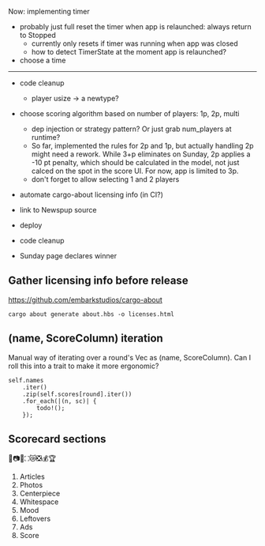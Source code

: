 Now: implementing timer

* probably just full reset the timer when app is relaunched: always return to Stopped
    * currently only resets if timer was running when app was closed
    * how to detect TimerState at the moment app is relaunched?
* choose a time

---

* code cleanup
    * player usize -> a newtype?
* choose scoring algorithm based on number of players: 1p, 2p, multi
    * dep injection or strategy pattern? Or just grab num_players at runtime?
    * So far, implemented the rules for 2p and 1p, but actually handling 2p might need a rework. While 3+p eliminates on Sunday, 2p applies a -10 pt penalty, which should be calculated in the model, not just calced on the spot in the score UI. For now, app is limited to 3p.
    * don't forget to allow selecting 1 and 2 players
* automate cargo-about licensing info (in CI?)
* link to Newspup source
* deploy

* code cleanup
* Sunday page declares winner

## Gather licensing info before release
https://github.com/embarkstudios/cargo-about

    cargo about generate about.hbs -o licenses.html

## (name, ScoreColumn) iteration
Manual way of iterating over a round's Vec as (name, ScoreColumn). Can I roll this into a trait to make it more ergonomic?

```
self.names
    .iter()
    .zip(self.scores[round].iter())
    .for_each(|(n, sc)| {
        todo!();
    });
```

## Scorecard sections
📰📷🌟⛶😿❎💰🏆
1. Articles
2. Photos
3. Centerpiece
4. Whitespace
5. Mood
6. Leftovers
7. Ads
8. Score